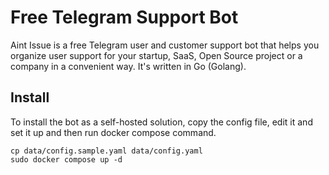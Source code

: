 # Free Telegram Support Bot

Aint Issue is a free Telegram user and customer support bot that helps you organize user support for your startup, SaaS, Open Source project or a company in a convenient way. It's written in Go (Golang).

## Install

To install the bot as a self-hosted solution, copy the config file, edit it and set it up and then run docker compose command.

```
cp data/config.sample.yaml data/config.yaml
sudo docker compose up -d
```
